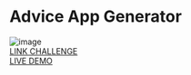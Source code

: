 # Advice App Generator
![image](https://github.com/JonathanManzanoDiaz/Advice-App-Generator/assets/43423216/d4412c9b-e75a-44a9-a166-0656b99d8b33)
<br>
[LINK CHALLENGE](https://www.frontendmentor.io/challenges/advice-generator-app-QdUG-13db)
<br>
[LIVE DEMO](https://jonathanmanzanodiaz.github.io/frontendmentor/ALL-CHALLENGES/020-advice-generator-app/)

